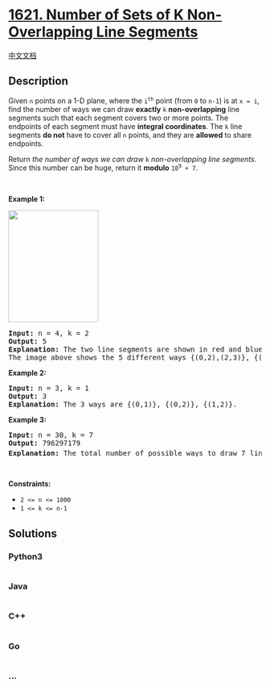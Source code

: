 # [1621. Number of Sets of K Non-Overlapping Line Segments](https://leetcode.com/problems/number-of-sets-of-k-non-overlapping-line-segments)

[中文文档](/solution/1600-1699/1621.Number%20of%20Sets%20of%20K%20Non-Overlapping%20Line%20Segments/README.md)

## Description

<p>Given <code>n</code> points on a 1-D plane, where the <code>i<sup>th</sup></code> point (from <code>0</code> to <code>n-1</code>) is at <code>x = i</code>, find the number of ways we can draw <strong>exactly</strong> <code>k</code> <strong>non-overlapping</strong> line segments such that each segment covers two or more points. The endpoints of each segment must have <strong>integral coordinates</strong>. The <code>k</code> line segments <strong>do not</strong> have to cover all <code>n</code> points, and they are <strong>allowed</strong> to share endpoints.</p>

<p>Return <em>the number of ways we can draw </em><code>k</code><em> non-overlapping line segments</em><em>.</em> Since this number can be huge, return it <strong>modulo</strong> <code>10<sup>9</sup> + 7</code>.</p>

<p>&nbsp;</p>
<p><strong class="example">Example 1:</strong></p>
<img alt="" src="https://assets.leetcode.com/uploads/2020/09/07/ex1.png" style="width: 179px; height: 222px;" />
<pre>
<strong>Input:</strong> n = 4, k = 2
<strong>Output:</strong> 5
<strong>Explanation:</strong> The two line segments are shown in red and blue.
The image above shows the 5 different ways {(0,2),(2,3)}, {(0,1),(1,3)}, {(0,1),(2,3)}, {(1,2),(2,3)}, {(0,1),(1,2)}.
</pre>

<p><strong class="example">Example 2:</strong></p>

<pre>
<strong>Input:</strong> n = 3, k = 1
<strong>Output:</strong> 3
<strong>Explanation:</strong> The 3 ways are {(0,1)}, {(0,2)}, {(1,2)}.
</pre>

<p><strong class="example">Example 3:</strong></p>

<pre>
<strong>Input:</strong> n = 30, k = 7
<strong>Output:</strong> 796297179
<strong>Explanation:</strong> The total number of possible ways to draw 7 line segments is 3796297200. Taking this number modulo 10<sup>9</sup> + 7 gives us 796297179.
</pre>

<p>&nbsp;</p>
<p><strong>Constraints:</strong></p>

<ul>
	<li><code>2 &lt;= n &lt;= 1000</code></li>
	<li><code>1 &lt;= k &lt;= n-1</code></li>
</ul>


## Solutions

<!-- tabs:start -->

### **Python3**

```python

```

### **Java**

```java

```

### **C++**

```cpp

```

### **Go**

```go

```

### **...**

```

```

<!-- tabs:end -->